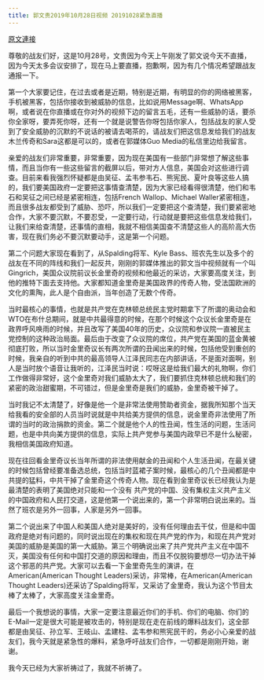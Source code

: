 ```yaml
---
title: 郭文贵2019年10月28日视频 20191028紧急直播
---
```


[原文連接](https://gnews.org/ThreadView/53483278)

尊敬的战友们好，这是10月28号，文贵因为今天上午刚发了郭文说今天不直播，因为今天太多会议安排了，现在马上要直播，抱歉啊，因为有几个情况希望跟战友通报一下。



第一个大家要记住，在过去或者是近期，特别是近期，有明显的你的网络被黑客，手机被黑客，包括你接收到被威胁的信息，比如说用Message啊、WhatsApp啊，或者说在你直播或在你对外的视频下边的留言五毛，还有一些威胁的话，要杀你全家呀，要弄死你呀，还有一个就是说警告你呀包括你家人，包括战友的家人受到了安全威胁的沉默的不说话的被请去喝茶的，请战友们把这信息发给我们的战友木兰传奇和Sara这都是可以的，或者在郭媒体Guo Media的私信里边给我留言。


亲爱的战友们非常重要，非常重要，因为现在美国有一些部门非常想了解这些事情，而且当你有一些这些留言的截屏以后，带对方人信息，美国会对这些进行调查。目前来看我强烈怀疑都是由吴征、孟韦参韦石、熊宪民、夏叶良等这些人搞的，我们要美国政府一定要把这事情查清楚，因为大家已经看得很清楚，他们和韦石和吴征之间已经是紧密相连，包括French Wallop、Michael Waller紧密相连，而且很多战友都受到了威胁、恐吓，所以我们一定要把这个查清楚，我们要紧密地合作，大家不要沉默，不要忍受，一定要行动，行动就是要把这些信息发给我们，让我们来给查清楚，还事情的直相，我就不相信美国查不清楚这些人的高阶高大伤害，现在我们务必不要沉默要动手，这是第一个问题。


第二个问题大家现在看到了，从Spalding将军、Kyle Bass、班农先生以及多个的战友在不同的阵线和我们一起反共，刚刚的郭媒体推出的郭文当中视频就有一个叫Gingrich，美国众议院前议长金里奇的视频和他最近的采访，大家要高度关注，到他的推特下面去支持他。大家都知道金里奇是美国政界的传奇人物，受法国欧洲的文化的熏陶，此人是个自由派，当年创造了无数个传奇。


当时最核心的事情，也就是共产党在克林顿总统民主党时期拿下了所谓的奥动会和WTO在布什总期间，就是中共最得意的时候，在那个时候这个众议长金里奇是在政界呼风唤雨的时候，并且改写了美国40年的历史，众议院和参议院一直被民主党控制的这种政治局面。最后由于改变了众议院的席位，共产党在美国的蓝金黄被彻底打败，所以当时金里奇议长有两次所谓的丑闻出来的时候，包括他受到重创的时候，我亲自的听到中共的最高领导人江泽民同志在内部讲话，不是面对面啊，别人是当时放个语音让我听的，江泽民当时说：哎呀这是给我们最大的礼物啊，你们工作做得非常好，这个金里奇对我们威胁太大了，我们要抓住克林顿总统和我们的紧密的政治甜蜜期，不可错过，但是金里奇是我们的威胁，金里奇被干掉了。


当时我记不太清楚了，好像是他一个是非常法使用赞助者资金，据我所知那个当天给我看的安全部的人员当时说就是中共给美方提供的信息，说金里奇非法使用了所谓的当时的政治捐款的资金。第二个就是他个人的性丑闻，性生活的问题，生活问题，也是中共向美方提供的信息，实际上共产党参与美国内政早已不是什么秘密，我相信美国政府知道。


现在往回看金里奇议长当年所谓的非法使用献金的丑闻和个人生活丑闻，在最关键的时候包括曾经要准备选总统，包括当时蓝裙子案时候，最核心的几个丑闻都是中共提的猛料，中共干掉了金里奇这个传奇人物。现在看到金里奇议长已经我认为是最清楚的表明了美国绝对只能和一个没有  共产党的中国、没有集权主义共产主义的中国政府和人民打交道，这是他第一个说出来的，第一个非常明白说出来的。当然了班农是另外一回事，人家是另外一回事。


第二个说出来了中国人和美国人绝对是美好的，没有任何理由去干仗，但是和中国政府是绝对有问题的，同时说出现在的集权和现在共产党的作为，和现在共产党对美国的威胁是美国的第一大威胁。第三个明确说出来了共产党共产主义在中国不灭，美国没有任何和中国打交道的原因和理由，而且不仅脱钩要想尽一切办法干掉这个邪恶的共产党。大家可以去看一下金里奇先生的演讲，在American(American Thought Leaders)采访，非常棒，在American(American Thought Leaders)还采访了Spalding将军，又采访了金里奇，我认为这个节目太棒了太棒了，大家高度关注金里奇。


最后一个我想说的事情，大家一定要注意最近你们的手机、你们的电脑、你们的E-Mail一定是很大可能是被攻击的，特别是现在走在前线的爆料战友们，这全部都是由吴征、孙立军、王岐山、孟建柱、孟韦参和熊宪民干的，务必小心亲爱的战友们，我今天就是紧急性的爆料，紧急呼吁战友们合作，一切都是刚刚开始，谢谢。


我今天已经为大家祈祷过了，我就不祈祷了。

